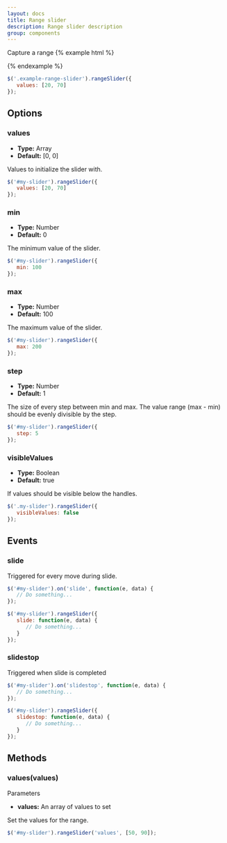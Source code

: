 ```yaml
---
layout: docs
title: Range slider
description: Range slider description
group: components
---
```


Capture a range
{% example html %}
<div class="env-range-slider example-range-slider">
   <div class="env-range-slider__range"></div>
   <div class="env-range-slider__handle" tabindex="0"></div>
   <div class="env-range-slider__handle" tabindex="0"></div>
   <span class="env-range-slider__value env-text"></span>
   <span class="env-range-slider__value env-text"></span>
</div>
{% endexample %}

```javascript
$('.example-range-slider').rangeSlider({
   values: [20, 70]
});
```

## Options ##

### values ###
* __Type:__ Array
* __Default:__ [0, 0]

Values to initialize the slider with.

```javascript
$('#my-slider').rangeSlider({
   values: [20, 70]
});
```

### min ###
* __Type:__ Number
* __Default:__ 0

The minimum value of the slider.

```javascript
$('#my-slider').rangeSlider({
   min: 100
});
```

### max ###
* __Type:__ Number
* __Default:__ 100

The maximum value of the slider.

```javascript
$('#my-slider').rangeSlider({
   max: 200
});
```

### step ###
* __Type:__ Number
* __Default:__ 1

The size of every step between min and max. The value range (max - min) should be evenly divisible by the step. 

```javascript
$('#my-slider').rangeSlider({
   step: 5
});
```

### visibleValues ###
* __Type:__ Boolean
* __Default:__ true

If values should be visible below the handles.

```javascript
$('.my-slider').rangeSlider({
   visibleValues: false
});
```

## Events ##
### slide ###
Triggered for every move during slide.
```javascript
$('#my-slider').on('slide', function(e, data) { 
   // Do something... 
});

$('#my-slider').rangeSlider({
   slide: function(e, data) {
      // Do something...
   }
});
```
### slidestop ###
Triggered when slide is completed
```javascript
$('#my-slider').on('slidestop', function(e, data) { 
   // Do something... 
});

$('#my-slider').rangeSlider({
   slidestop: function(e, data) {
      // Do something...
   }
});
```

## Methods ##
### values(values) ###
Parameters
* __values:__ An array of values to set

Set the values for the range.
```javascript
$('#my-slider').rangeSlider('values', [50, 90]);
```

